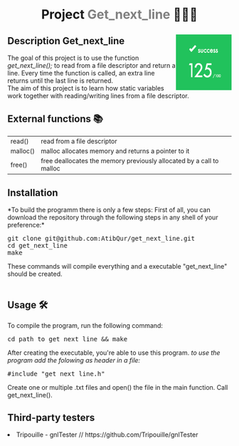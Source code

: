 

# <p align="center">Project <a style="color:gray;text-decoration:none;" href="https://github.com/AtibQur/get_next_line/blob/master/en.subject.pdf">Get_next_line</a> 📖✍🏼️</h1>
<p><img align="right" src="score.png" alt="Score" width="125" height="125"></p>
<h2> Description Get_next_line</h2>   
<p>The goal of this project is to use the function <em>get_next_line();</em> to read from a file descriptor and return a line. Every time the function is called, an extra line returns until the last line is returned. <br>
The aim of this project is to learn how static variables work together with reading/writing lines from a file descriptor.
</p>

<h2>External functions 📚</h2>
<table>
  <tr>
    <td>read()</td>
    <td>read from a file descriptor</td>
  </tr>
  <tr>
    <td>malloc()</td>
    <td>malloc allocates memory and returns a pointer to it</td>
  </tr>
  <tr>
    <td>free()</td>
    <td>free deallocates the memory previously allocated by a call to malloc</td>
  </tr>
</table>

<h2>Installation</h2>
*To build the programm there is only a few steps: First of all, you can download the repository through the following steps in any shell of your preference:*
<br>
<pre>
git clone git@github.com:AtibQur/get_next_line.git
cd get_next_line
make
</pre>
These commands will compile everything and a executable "get_next_line" should be created. 
<br><br>
<h2>Usage 🛠️</h2>

<p>To compile the program, run the following command:</p>
<pre>
cd path_to_get_next_line && make
</pre>
<p>After creating the executable, you're able to use this program. <em>to use the program add the folowing as header in a file:</em></p>

<pre>
#include "get_next_line.h"
</pre>
<p>Create one or multiple .txt files and open() the file in the main function. Call get_next_line().</p>
<h2>Third-party testers</h2>
<li>Tripouille - gnlTester // https://github.com/Tripouille/gnlTester</li>
